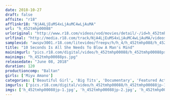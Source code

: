 ```yaml
---
date: 2018-10-27
draft: false
affsite: "r18"
afflinkr18: "NjA4LjEuMS4xLjAuMC4wLjAuMA"
url: "h_452tmhp00088"
urloriginal: "http://www.r18.com/videos/vod/movies/detail/-/id=h_452tmhp00088"
urlfinal: "http://media.r18.com/track/NjA4LjEuMS4xLjAuMC4wLjAuMA/videos/vod/movies/detail/-/id=h_452tmhp00088"
samplevid: "awspv3001.r18.com/litevideo/freepv/h/h_4/h_452tmhp088/h_452tmhp088_dmb_w.mp4"
title: "10 Seconds Is All She Needs To Blow A Man's Mind"
mainimgurl: "pics.r18.com/digital/video/h_452tmhp00088/h_452tmhp00088ps.jpg"
mainimgs: "h_452tmhp00088ps.jpg"
releasedate: "June 08, 2018"
duration: 120
productioncomp: "Baltan"
girls: ['Miyu Amano']
categories: ['Beautiful Girl', 'Big Tits', 'Documentary', 'Featured Actress', 'Hi-Def']
imgurls: ['pics.r18.com/digital/video/h_452tmhp00088/h_452tmhp00088jp-1.jpg', 'pics.r18.com/digital/video/h_452tmhp00088/h_452tmhp00088jp-2.jpg', 'pics.r18.com/digital/video/h_452tmhp00088/h_452tmhp00088jp-3.jpg', 'pics.r18.com/digital/video/h_452tmhp00088/h_452tmhp00088jp-4.jpg', 'pics.r18.com/digital/video/h_452tmhp00088/h_452tmhp00088jp-5.jpg', 'pics.r18.com/digital/video/h_452tmhp00088/h_452tmhp00088jp-6.jpg', 'pics.r18.com/digital/video/h_452tmhp00088/h_452tmhp00088jp-7.jpg', 'pics.r18.com/digital/video/h_452tmhp00088/h_452tmhp00088jp-8.jpg', 'pics.r18.com/digital/video/h_452tmhp00088/h_452tmhp00088jp-9.jpg', 'pics.r18.com/digital/video/h_452tmhp00088/h_452tmhp00088jp-10.jpg', 'pics.r18.com/digital/video/h_452tmhp00088/h_452tmhp00088jp-11.jpg', 'pics.r18.com/digital/video/h_452tmhp00088/h_452tmhp00088jp-12.jpg', 'pics.r18.com/digital/video/h_452tmhp00088/h_452tmhp00088jp-13.jpg', 'pics.r18.com/digital/video/h_452tmhp00088/h_452tmhp00088jp-14.jpg', 'pics.r18.com/digital/video/h_452tmhp00088/h_452tmhp00088jp-15.jpg', 'pics.r18.com/digital/video/h_452tmhp00088/h_452tmhp00088jp-16.jpg', 'pics.r18.com/digital/video/h_452tmhp00088/h_452tmhp00088jp-17.jpg', 'pics.r18.com/digital/video/h_452tmhp00088/h_452tmhp00088jp-18.jpg', 'pics.r18.com/digital/video/h_452tmhp00088/h_452tmhp00088jp-19.jpg', 'pics.r18.com/digital/video/h_452tmhp00088/h_452tmhp00088jp-20.jpg']
imgs: ['h_452tmhp00088jp-1.jpg', 'h_452tmhp00088jp-2.jpg', 'h_452tmhp00088jp-3.jpg', 'h_452tmhp00088jp-4.jpg', 'h_452tmhp00088jp-5.jpg', 'h_452tmhp00088jp-6.jpg', 'h_452tmhp00088jp-7.jpg', 'h_452tmhp00088jp-8.jpg', 'h_452tmhp00088jp-9.jpg', 'h_452tmhp00088jp-10.jpg', 'h_452tmhp00088jp-11.jpg', 'h_452tmhp00088jp-12.jpg', 'h_452tmhp00088jp-13.jpg', 'h_452tmhp00088jp-14.jpg', 'h_452tmhp00088jp-15.jpg', 'h_452tmhp00088jp-16.jpg', 'h_452tmhp00088jp-17.jpg', 'h_452tmhp00088jp-18.jpg', 'h_452tmhp00088jp-19.jpg', 'h_452tmhp00088jp-20.jpg']
---
```

